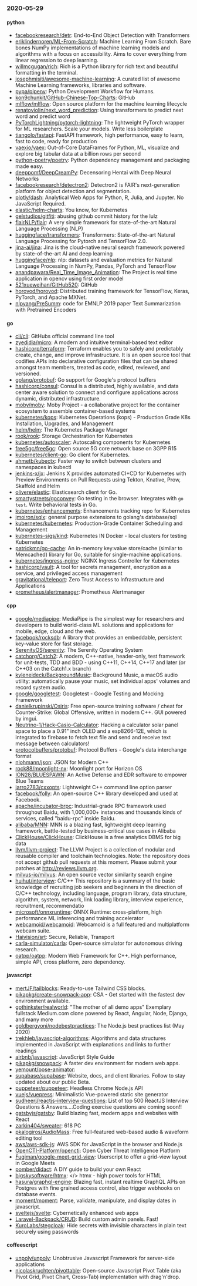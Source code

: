 ### 2020-05-29

#### python
* [facebookresearch/detr](https://github.com/facebookresearch/detr): End-to-End Object Detection with Transformers
* [eriklindernoren/ML-From-Scratch](https://github.com/eriklindernoren/ML-From-Scratch): Machine Learning From Scratch. Bare bones NumPy implementations of machine learning models and algorithms with a focus on accessibility. Aims to cover everything from linear regression to deep learning.
* [willmcgugan/rich](https://github.com/willmcgugan/rich): Rich is a Python library for rich text and beautiful formatting in the terminal.
* [josephmisiti/awesome-machine-learning](https://github.com/josephmisiti/awesome-machine-learning): A curated list of awesome Machine Learning frameworks, libraries and software.
* [pypa/pipenv](https://github.com/pypa/pipenv): Python Development Workflow for Humans.
* [kon9chunkit/GitHub-Chinese-Top-Charts](https://github.com/kon9chunkit/GitHub-Chinese-Top-Charts):  GitHub
* [mlflow/mlflow](https://github.com/mlflow/mlflow): Open source platform for the machine learning lifecycle
* [renatoviolin/next_word_prediction](https://github.com/renatoviolin/next_word_prediction): Using transformers to predict next word and predict <mask> word
* [PyTorchLightning/pytorch-lightning](https://github.com/PyTorchLightning/pytorch-lightning): The lightweight PyTorch wrapper for ML researchers. Scale your models. Write less boilerplate
* [tiangolo/fastapi](https://github.com/tiangolo/fastapi): FastAPI framework, high performance, easy to learn, fast to code, ready for production
* [vaexio/vaex](https://github.com/vaexio/vaex): Out-of-Core DataFrames for Python, ML, visualize and explore big tabular data at a billion rows per second 
* [python-poetry/poetry](https://github.com/python-poetry/poetry): Python dependency management and packaging made easy.
* [deeppomf/DeepCreamPy](https://github.com/deeppomf/DeepCreamPy): Decensoring Hentai with Deep Neural Networks
* [facebookresearch/detectron2](https://github.com/facebookresearch/detectron2): Detectron2 is FAIR's next-generation platform for object detection and segmentation.
* [plotly/dash](https://github.com/plotly/dash): Analytical Web Apps for Python, R, Julia, and Jupyter. No JavaScript Required.
* [elastic/helm-charts](https://github.com/elastic/helm-charts): You know, for Kubernetes
* [gelstudios/gitfiti](https://github.com/gelstudios/gitfiti): abusing github commit history for the lulz
* [flairNLP/flair](https://github.com/flairNLP/flair): A very simple framework for state-of-the-art Natural Language Processing (NLP)
* [huggingface/transformers](https://github.com/huggingface/transformers): Transformers: State-of-the-art Natural Language Processing for Pytorch and TensorFlow 2.0.
* [jina-ai/jina](https://github.com/jina-ai/jina): Jina is the cloud-native neural search framework powered by state-of-the-art AI and deep learning
* [huggingface/nlp](https://github.com/huggingface/nlp):  nlp: datasets and evaluation metrics for Natural Language Processing in NumPy, Pandas, PyTorch and TensorFlow
* [anandpawara/Real_Time_Image_Animation](https://github.com/anandpawara/Real_Time_Image_Animation): The Project is real time application in opencv using first order model
* [521xueweihan/GitHub520](https://github.com/521xueweihan/GitHub520):  GitHub
* [horovod/horovod](https://github.com/horovod/horovod): Distributed training framework for TensorFlow, Keras, PyTorch, and Apache MXNet.
* [nlpyang/PreSumm](https://github.com/nlpyang/PreSumm): code for EMNLP 2019 paper Text Summarization with Pretrained Encoders

#### go
* [cli/cli](https://github.com/cli/cli): GitHubs official command line tool
* [zyedidia/micro](https://github.com/zyedidia/micro): A modern and intuitive terminal-based text editor
* [hashicorp/terraform](https://github.com/hashicorp/terraform): Terraform enables you to safely and predictably create, change, and improve infrastructure. It is an open source tool that codifies APIs into declarative configuration files that can be shared amongst team members, treated as code, edited, reviewed, and versioned.
* [golang/protobuf](https://github.com/golang/protobuf): Go support for Google's protocol buffers
* [hashicorp/consul](https://github.com/hashicorp/consul): Consul is a distributed, highly available, and data center aware solution to connect and configure applications across dynamic, distributed infrastructure.
* [moby/moby](https://github.com/moby/moby): Moby Project - a collaborative project for the container ecosystem to assemble container-based systems
* [kubernetes/kops](https://github.com/kubernetes/kops): Kubernetes Operations (kops) - Production Grade K8s Installation, Upgrades, and Management
* [helm/helm](https://github.com/helm/helm): The Kubernetes Package Manager
* [rook/rook](https://github.com/rook/rook): Storage Orchestration for Kubernetes
* [kubernetes/autoscaler](https://github.com/kubernetes/autoscaler): Autoscaling components for Kubernetes
* [free5gc/free5gc](https://github.com/free5gc/free5gc): Open source 5G core network base on 3GPP R15
* [kubernetes/client-go](https://github.com/kubernetes/client-go): Go client for Kubernetes.
* [ahmetb/kubectx](https://github.com/ahmetb/kubectx): Faster way to switch between clusters and namespaces in kubectl
* [jenkins-x/jx](https://github.com/jenkins-x/jx): Jenkins X provides automated CI+CD for Kubernetes with Preview Environments on Pull Requests using Tekton, Knative, Prow, Skaffold and Helm
* [olivere/elastic](https://github.com/olivere/elastic): Elasticsearch client for Go.
* [smartystreets/goconvey](https://github.com/smartystreets/goconvey): Go testing in the browser. Integrates with `go test`. Write behavioral tests in Go.
* [kubernetes/enhancements](https://github.com/kubernetes/enhancements): Enhancements tracking repo for Kubernetes
* [jmoiron/sqlx](https://github.com/jmoiron/sqlx): general purpose extensions to golang's database/sql
* [kubernetes/kubernetes](https://github.com/kubernetes/kubernetes): Production-Grade Container Scheduling and Management
* [kubernetes-sigs/kind](https://github.com/kubernetes-sigs/kind): Kubernetes IN Docker - local clusters for testing Kubernetes
* [patrickmn/go-cache](https://github.com/patrickmn/go-cache): An in-memory key:value store/cache (similar to Memcached) library for Go, suitable for single-machine applications.
* [kubernetes/ingress-nginx](https://github.com/kubernetes/ingress-nginx): NGINX Ingress Controller for Kubernetes
* [hashicorp/vault](https://github.com/hashicorp/vault): A tool for secrets management, encryption as a service, and privileged access management
* [gravitational/teleport](https://github.com/gravitational/teleport): Zero Trust Access to Infrastructure and Applications
* [prometheus/alertmanager](https://github.com/prometheus/alertmanager): Prometheus Alertmanager

#### cpp
* [google/mediapipe](https://github.com/google/mediapipe): MediaPipe is the simplest way for researchers and developers to build world-class ML solutions and applications for mobile, edge, cloud and the web.
* [facebook/rocksdb](https://github.com/facebook/rocksdb): A library that provides an embeddable, persistent key-value store for fast storage.
* [SerenityOS/serenity](https://github.com/SerenityOS/serenity): The Serenity Operating System 
* [catchorg/Catch2](https://github.com/catchorg/Catch2): A modern, C++-native, header-only, test framework for unit-tests, TDD and BDD - using C++11, C++14, C++17 and later (or C++03 on the Catch1.x branch)
* [kyleneideck/BackgroundMusic](https://github.com/kyleneideck/BackgroundMusic): Background Music, a macOS audio utility: automatically pause your music, set individual apps' volumes and record system audio.
* [google/googletest](https://github.com/google/googletest): Googletest - Google Testing and Mocking Framework
* [danielkrupinski/Osiris](https://github.com/danielkrupinski/Osiris): Free open-source training software / cheat for Counter-Strike: Global Offensive, written in modern C++. GUI powered by imgui.
* [Neutrino-1/Hack-Casio-Calculator](https://github.com/Neutrino-1/Hack-Casio-Calculator): Hacking a calculator solar panel space to place a 0.91" inch OLED and a esp8266-12E, which is integrated to firebase to fetch text file and send and receive text message between calculators!
* [protocolbuffers/protobuf](https://github.com/protocolbuffers/protobuf): Protocol Buffers - Google's data interchange format
* [nlohmann/json](https://github.com/nlohmann/json): JSON for Modern C++
* [rock88/moonlight-nx](https://github.com/rock88/moonlight-nx): Moonlight port for Horizon OS
* [ION28/BLUESPAWN](https://github.com/ION28/BLUESPAWN): An Active Defense and EDR software to empower Blue Teams
* [jarro2783/cxxopts](https://github.com/jarro2783/cxxopts): Lightweight C++ command line option parser
* [facebook/folly](https://github.com/facebook/folly): An open-source C++ library developed and used at Facebook.
* [apache/incubator-brpc](https://github.com/apache/incubator-brpc): Industrial-grade RPC framework used throughout Baidu, with 1,000,000+ instances and thousands kinds of services, called "baidu-rpc" inside Baidu.
* [alibaba/MNN](https://github.com/alibaba/MNN): MNN is a blazing fast, lightweight deep learning framework, battle-tested by business-critical use cases in Alibaba
* [ClickHouse/ClickHouse](https://github.com/ClickHouse/ClickHouse): ClickHouse is a free analytics DBMS for big data
* [llvm/llvm-project](https://github.com/llvm/llvm-project): The LLVM Project is a collection of modular and reusable compiler and toolchain technologies. Note: the repository does not accept github pull requests at this moment. Please submit your patches at http://reviews.llvm.org.
* [milvus-io/milvus](https://github.com/milvus-io/milvus): An open source vector similarity search engine
* [huihut/interview](https://github.com/huihut/interview):  C/C++ This repository is a summary of the basic knowledge of recruiting job seekers and beginners in the direction of C/C++ technology, including language, program library, data structure, algorithm, system, network, link loading library, interview experience, recruitment, recommendatio
* [microsoft/onnxruntime](https://github.com/microsoft/onnxruntime): ONNX Runtime: cross-platform, high performance ML inferencing and training accelerator
* [webcamoid/webcamoid](https://github.com/webcamoid/webcamoid): Webcamoid is a full featured and multiplatform webcam suite.
* [Haivision/srt](https://github.com/Haivision/srt): Secure, Reliable, Transport
* [carla-simulator/carla](https://github.com/carla-simulator/carla): Open-source simulator for autonomous driving research.
* [oatpp/oatpp](https://github.com/oatpp/oatpp): Modern Web Framework for C++. High performance, simple API, cross platform, zero dependency.

#### javascript
* [mertJF/tailblocks](https://github.com/mertJF/tailblocks):  Ready-to-use Tailwind CSS blocks.
* [pikapkg/create-snowpack-app](https://github.com/pikapkg/create-snowpack-app): CSA - Get started with the fastest dev environment available.
* [gothinkster/realworld](https://github.com/gothinkster/realworld): "The mother of all demo apps"  Exemplary fullstack Medium.com clone powered by React, Angular, Node, Django, and many more 
* [goldbergyoni/nodebestpractices](https://github.com/goldbergyoni/nodebestpractices):  The Node.js best practices list (May 2020)
* [trekhleb/javascript-algorithms](https://github.com/trekhleb/javascript-algorithms):  Algorithms and data structures implemented in JavaScript with explanations and links to further readings
* [airbnb/javascript](https://github.com/airbnb/javascript): JavaScript Style Guide
* [pikapkg/snowpack](https://github.com/pikapkg/snowpack):  A faster dev environment for modern web apps.
* [yemount/pose-animator](https://github.com/yemount/pose-animator): 
* [supabase/supabase](https://github.com/supabase/supabase): Website, docs, and client libraries. Follow to stay updated about our public Beta.
* [puppeteer/puppeteer](https://github.com/puppeteer/puppeteer): Headless Chrome Node.js API
* [vuejs/vuepress](https://github.com/vuejs/vuepress):  Minimalistic Vue-powered static site generator
* [sudheerj/reactjs-interview-questions](https://github.com/sudheerj/reactjs-interview-questions): List of top 500 ReactJS Interview Questions & Answers....Coding exercise questions are coming soon!!
* [gatsbyjs/gatsby](https://github.com/gatsbyjs/gatsby): Build blazing fast, modern apps and websites with React
* [zarkin404/sweater](https://github.com/zarkin404/sweater):  618 PC 
* [pkalogiros/AudioMass](https://github.com/pkalogiros/AudioMass): Free full-featured web-based audio & waveform editing tool
* [aws/aws-sdk-js](https://github.com/aws/aws-sdk-js): AWS SDK for JavaScript in the browser and Node.js
* [OpenCTI-Platform/opencti](https://github.com/OpenCTI-Platform/opencti): Open Cyber Threat Intelligence Platform
* [Fugiman/google-meet-grid-view](https://github.com/Fugiman/google-meet-grid-view): Userscript to offer a grid-view layout in Google Meets
* [pomber/didact](https://github.com/pomber/didact): A DIY guide to build your own React
* [bigskysoftware/htmx](https://github.com/bigskysoftware/htmx): </> htmx - high power tools for HTML
* [hasura/graphql-engine](https://github.com/hasura/graphql-engine): Blazing fast, instant realtime GraphQL APIs on Postgres with fine grained access control, also trigger webhooks on database events.
* [moment/moment](https://github.com/moment/moment): Parse, validate, manipulate, and display dates in javascript.
* [sveltejs/svelte](https://github.com/sveltejs/svelte): Cybernetically enhanced web apps
* [Laravel-Backpack/CRUD](https://github.com/Laravel-Backpack/CRUD): Build custom admin panels. Fast!
* [KuroLabs/stegcloak](https://github.com/KuroLabs/stegcloak): Hide secrets with invisible characters in plain text securely using passwords 

#### coffeescript
* [unpoly/unpoly](https://github.com/unpoly/unpoly): Unobtrusive Javascript Framework for server-side applications
* [nicolaskruchten/pivottable](https://github.com/nicolaskruchten/pivottable): Open-source Javascript Pivot Table (aka Pivot Grid, Pivot Chart, Cross-Tab) implementation with drag'n'drop.
